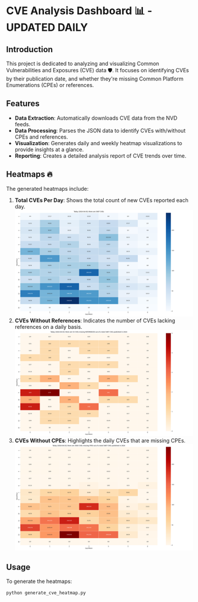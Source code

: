 # CVE Analysis Dashboard 📊 - UPDATED DAILY

## Introduction

This project is dedicated to analyzing and visualizing Common Vulnerabilities and Exposures (CVE) data 🛡️. It focuses on identifying CVEs by their publication date, and whether they're missing Common Platform Enumerations (CPEs) or references.

## Features

- **Data Extraction**: Automatically downloads CVE data from the NVD feeds.
- **Data Processing**: Parses the JSON data to identify CVEs with/without CPEs and references.
- **Visualization**: Generates daily and weekly heatmap visualizations to provide insights at a glance.
- **Reporting**: Creates a detailed analysis report of CVE trends over time.

## Heatmaps 🔥

The generated heatmaps include:

1. **Total CVEs Per Day**: Shows the total count of new CVEs reported each day.
   ![Total CVEs Per Day Heatmap](heatmap_total_cves.png)
2. **CVEs Without References**: Indicates the number of CVEs lacking references on a daily basis.
   ![CVEs Without References Heatmap](heatmap_no_references.png)
3. **CVEs Without CPEs**: Highlights the daily CVEs that are missing CPEs.
   ![CVEs Without CPEs Heatmap](heatmap_no_cpes.png)

## Usage

To generate the heatmaps:

```bash
python generate_cve_heatmap.py
